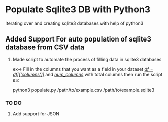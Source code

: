 # Populate Sqlite3 DB with Python3


Iterating over and creating sqlite3 databases with help of python3

## Added Support For auto population of sqlite3 database from CSV data

 1)  Made script to automate the process of filling data in sqlite3 databases  
  
     
     
     ex-> Fill in the columns that you want as a field in your dataset <u>*df = df[['columns']]*</u> and <u>*num_columns*</u> with total columns then run the script as:

     python3 populate.py /path/to/example.csv /path/to/example.sqlite3

 
 
### TO DO 

 1) Add support for JSON
